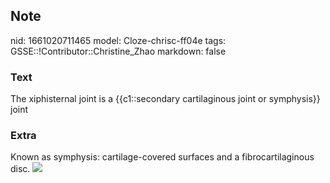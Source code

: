## Note
nid: 1661020711465
model: Cloze-chrisc-ff04e
tags: GSSE::!Contributor::Christine_Zhao
markdown: false

### Text
The xiphisternal joint is a {{c1::secondary cartilaginous joint or symphysis}} joint

### Extra
<div>
  <div>
    <div>
      <div>
        <div>Known as symphysis: cartilage-covered surfaces and a
        fibrocartilaginous disc. <img src= 
        "Screen%20Shot%202021-05-30%20at%207.11.45%20pm-c099be5a4911074f6a7e9c2a52d476ff500c0e0b.png">
        </div>
      </div>
    </div>
  </div>
</div>

